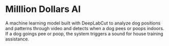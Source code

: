 # Milllion Dollars AI
A machine learning model built with DeepLabCut to analyze dog positions and patterns through video and detects when a dog pees or poops indoors. If a dog goings pee or poop, the system triggers a sound for house training assistance.
